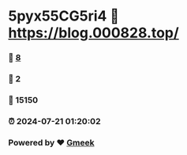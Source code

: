 # 5pyx55CG5ri4 :link: https://blog.000828.top/ 
### :page_facing_up: [8](https://blog.000828.top//tag.html) 
### :speech_balloon: 2 
### :hibiscus: 15150 
### :alarm_clock: 2024-07-21 01:20:02 
### Powered by :heart: [Gmeek](https://github.com/Meekdai/Gmeek)
